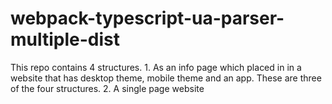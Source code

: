 # webpack-typescript-ua-parser-multiple-dist
This repo contains 4 structures. 1. As an info page which placed in in a website that has desktop theme, mobile theme and an app. These are three of the four structures. 2. A single page website
